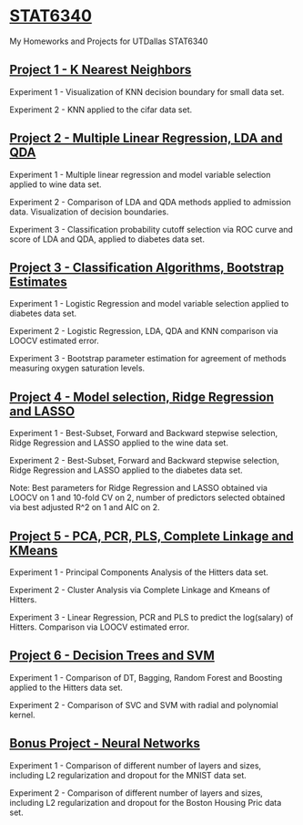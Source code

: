 # [STAT6340](https://github.com/rsrjohnson/STAT6340)
My Homeworks and Projects for UTDallas STAT6340

## [Project 1 - K Nearest Neighbors](https://github.com/rsrjohnson/STAT6340/tree/main/Projects/Mini%20Project%201)

Experiment 1 - Visualization of KNN decision boundary for small data set.

Experiment 2 - KNN applied to the cifar data set.


## [Project 2 - Multiple Linear Regression, LDA and QDA](https://github.com/rsrjohnson/STAT6340/tree/main/Projects/Mini%20Project%202) 

Experiment 1 - Multiple linear regression and model variable selection applied to wine data set.

Experiment 2 - Comparison of LDA and QDA methods applied to admission data. Visualization of decision boundaries.

Experiment 3 - Classification probability cutoff selection via ROC curve and score of LDA and QDA, applied to diabetes data set.


## [Project 3 - Classification Algorithms, Bootstrap Estimates ](https://github.com/rsrjohnson/STAT6340/tree/main/Projects/Mini%20Project%203)

Experiment 1 - Logistic Regression and model variable selection applied to diabetes data set.

Experiment 2 - Logistic Regression, LDA, QDA and KNN comparison via LOOCV estimated error.

Experiment 3 - Bootstrap parameter estimation for agreement of methods measuring oxygen saturation levels.


## [Project 4 - Model selection, Ridge Regression and LASSO](https://github.com/rsrjohnson/STAT6340/tree/main/Projects/Mini%20Project%204)

Experiment 1 - Best-Subset, Forward and Backward stepwise selection, Ridge Regression and LASSO applied to the wine data set. 

Experiment 2 - Best-Subset, Forward and Backward stepwise selection, Ridge Regression and LASSO applied to the diabetes data set.

Note: Best parameters for Ridge Regression and LASSO obtained via LOOCV on 1 and 10-fold CV on 2, number of predictors selected obtained via best adjusted R^2 on 1 and AIC on 2.


## [Project 5 - PCA, PCR, PLS, Complete Linkage and KMeans](https://github.com/rsrjohnson/STAT6340/tree/main/Projects/Mini%20Project%205)

Experiment 1 - Principal Components Analysis of the Hitters data set.

Experiment 2 - Cluster Analysis via Complete Linkage and Kmeans of Hitters.

Experiment 3 - Linear Regression, PCR and PLS to predict the log(salary) of Hitters. Comparison via LOOCV estimated error.


## [Project 6 - Decision Trees and SVM](https://github.com/rsrjohnson/STAT6340/blob/main/Projects/Mini%20Project%206/mini_project_6.R)

Experiment 1 - Comparison of DT, Bagging, Random Forest and Boosting applied to the Hitters data set.

Experiment 2 - Comparison of SVC and SVM with radial and polynomial kernel.


## [Bonus Project - Neural Networks](https://github.com/rsrjohnson/STAT6340/tree/main/Projects/Bonus%20Project)

Experiment 1 - Comparison of different number of layers and sizes, including L2 regularization and dropout for the MNIST data set.

Experiment 2 - Comparison of different number of layers and sizes, including L2 regularization and dropout for the Boston Housing Pric data set.

